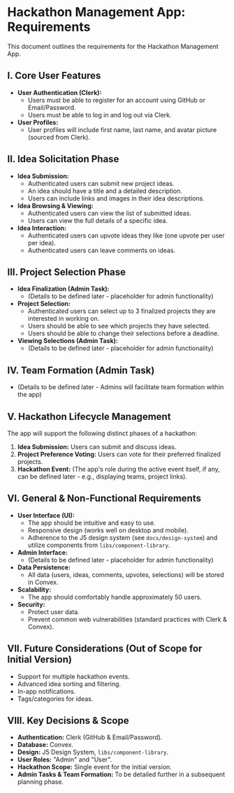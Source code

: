 # Hackathon Management App: Requirements

This document outlines the requirements for the Hackathon Management App.

## I. Core User Features

*   **User Authentication (Clerk):**
    *   Users must be able to register for an account using GitHub or Email/Password.
    *   Users must be able to log in and log out via Clerk.
*   **User Profiles:**
    *   User profiles will include first name, last name, and avatar picture (sourced from Clerk).

## II. Idea Solicitation Phase

*   **Idea Submission:**
    *   Authenticated users can submit new project ideas.
    *   An idea should have a title and a detailed description.
    *   Users can include links and images in their idea descriptions.
*   **Idea Browsing & Viewing:**
    *   Authenticated users can view the list of submitted ideas.
    *   Users can view the full details of a specific idea.
*   **Idea Interaction:**
    *   Authenticated users can upvote ideas they like (one upvote per user per idea).
    *   Authenticated users can leave comments on ideas.

## III. Project Selection Phase

*   **Idea Finalization (Admin Task):**
    *   (Details to be defined later - placeholder for admin functionality)
*   **Project Selection:**
    *   Authenticated users can select up to 3 finalized projects they are interested in working on.
    *   Users should be able to see which projects they have selected.
    *   Users should be able to change their selections before a deadline.
*   **Viewing Selections (Admin Task):**
    *   (Details to be defined later - placeholder for admin functionality)

## IV. Team Formation (Admin Task)

*   (Details to be defined later - Admins will facilitate team formation within the app)

## V. Hackathon Lifecycle Management

The app will support the following distinct phases of a hackathon:
1.  **Idea Submission:** Users can submit and discuss ideas.
2.  **Project Preference Voting:** Users can vote for their preferred finalized projects.
3.  **Hackathon Event:** (The app's role during the active event itself, if any, can be defined later - e.g., displaying teams, project links).

## VI. General & Non-Functional Requirements

*   **User Interface (UI):**
    *   The app should be intuitive and easy to use.
    *   Responsive design (works well on desktop and mobile).
    *   Adherence to the J5 design system (see `docs/design-system`) and utilize components from `libs/component-library`.
*   **Admin Interface:**
    *   (Details to be defined later - placeholder for admin functionality)
*   **Data Persistence:**
    *   All data (users, ideas, comments, upvotes, selections) will be stored in Convex.
*   **Scalability:**
    *   The app should comfortably handle approximately 50 users.
*   **Security:**
    *   Protect user data.
    *   Prevent common web vulnerabilities (standard practices with Clerk & Convex).

## VII. Future Considerations (Out of Scope for Initial Version)

*   Support for multiple hackathon events.
*   Advanced idea sorting and filtering.
*   In-app notifications.
*   Tags/categories for ideas.

## VIII. Key Decisions & Scope

*   **Authentication:** Clerk (GitHub & Email/Password).
*   **Database:** Convex.
*   **Design:** J5 Design System, `libs/component-library`.
*   **User Roles:** "Admin" and "User".
*   **Hackathon Scope:** Single event for the initial version.
*   **Admin Tasks & Team Formation:** To be detailed further in a subsequent planning phase.
